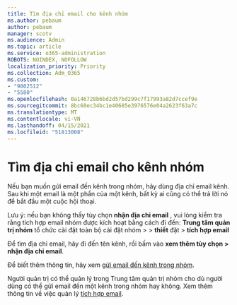 ```yaml
---
title: Tìm địa chỉ email cho kênh nhóm
ms.author: pebaum
author: pebaum
manager: scotv
ms.audience: Admin
ms.topic: article
ms.service: o365-administration
ROBOTS: NOINDEX, NOFOLLOW
localization_priority: Priority
ms.collection: Adm_O365
ms.custom:
- "9002512"
- "5580"
ms.openlocfilehash: 0a146728b6bd2d57bd299c7f17993a82d7ccef9e
ms.sourcegitcommit: 8bc60ec34bc1e40685e3976576e04a2623f63a7c
ms.translationtype: MT
ms.contentlocale: vi-VN
ms.lasthandoff: 04/15/2021
ms.locfileid: "51813008"
---
```

# <a name="find-the-email-address-for-a-teams-channel"></a>Tìm địa chỉ email cho kênh nhóm

Nếu bạn muốn gửi email đến kênh trong nhóm, hãy dùng địa chỉ email kênh. Sau khi một email là một phần của một kênh, bất kỳ ai cũng có thể trả lời nó để bắt đầu một cuộc hội thoại.

Lưu ý: nếu bạn không thấy tùy chọn **nhận địa chỉ email** , vui lòng kiểm tra rằng tích hợp email nhóm được kích hoạt bằng cách đi đến: **Trung tâm quản trị nhóm** tổ chức cài đặt toàn bộ cài đặt nhóm >  > **thiết** đặt > **tích hợp email**

Để tìm địa chỉ email, hãy đi đến tên kênh, rồi bấm vào **xem thêm tùy chọn > nhận địa chỉ email**.

Để biết thêm thông tin, hãy xem [gửi email đến kênh trong nhóm](https://support.office.com/article/send-an-email-to-a-channel-in-teams-d91db004-d9d7-4a47-82e6-fb1b16dfd51e).

Người quản trị có thể quản lý trong Trung tâm quản trị nhóm cho dù người dùng có thể gửi email đến một kênh trong nhóm hay không. Xem thêm thông tin về việc quản lý [tích hợp email](https://docs.microsoft.com/microsoftteams/enable-features-office-365#email-integration).
